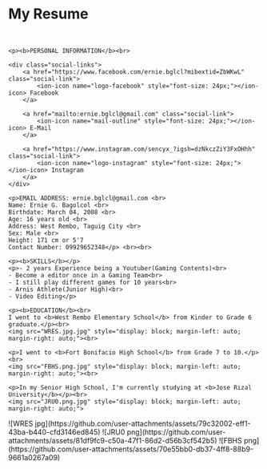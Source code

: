 <html lang="en">
<head>
    <link rel="stylesheet" href="style.css">
    <title>C11A-Bagolcol, Ernie</title>
    <link rel="preconnect" href="https://fonts.googleapis.com">
    <link rel="preconnect" href="https://fonts.gstatic.com" crossorigin>
    <link href="https://fonts.googleapis.com/css2?family=Kanit:wght@100;200;300;400;500;600;700;800;900&display=swap" rel="stylesheet">
    <link rel="stylesheet" href="https://cdn.jsdelivr.net/npm/ionicons@5.5.2/dist/ionicons.min.css">
</head>

<body>
    <h1>My Resume</h1><br>

    <p><b>PERSONAL INFORMATION</b><br>

    <div class="social-links">
        <a href="https://www.facebook.com/ernie.bglcl?mibextid=ZbWKwL" class="social-link">   
            <ion-icon name="logo-facebook" style="font-size: 24px;"></ion-icon> Facebook
        </a>

        <a href="mailto:ernie.bglcl@gmail.com" class="social-link">
            <ion-icon name="mail-outline" style="font-size: 24px;"></ion-icon> E-Mail
        </a>

        <a href="https://www.instagram.com/sencyx_?igsh=dzNkczZiY3FxOHhh" class="social-link"> 
            <ion-icon name="logo-instagram" style="font-size: 24px;"></ion-icon> Instagram
        </a>
    </div>

    <p>EMAIL ADDRESS: ernie.bglcl@gmail.com <br>
    Name: Ernie G. Bagolcol <br>
    Birthdate: March 04, 2008 <br>
    Age: 16 years old <br>   
    Address: West Rembo, Taguig City <br>
    Sex: Male <br>       
    Height: 171 cm or 5'7
    Contact Number: 09929652348</p> <br><br>

    <p><b>SKILLS</b></p>
    <p>- 2 years Experience being a Youtuber(Gaming Contents)<br>
    - Become a editor once in a Gaming Team<br>
    - I still play different games for 10 years<br>
    - Arnis Athlete(Junior High)<br>
    - Video Editing</p>

    <p><b>EDUCATION</b><br>
    I went to <b>West Rembo Elementary School</b> from Kinder to Grade 6 graduate.</p><br>
    <img src="WRES.jpg.jpg" style="display: block; margin-left: auto; margin-right: auto;"><br>

    <p>I went to <b>Fort Bonifacio High School</b> from Grade 7 to 10.</p><br>
    <img src="FBHS.png.jpg" style="display: block; margin-left: auto; margin-right: auto;"><br>

    <p>In my Senior High School, I'm currently studying at <b>Jose Rizal University</b></p><br>
    <img src="JRU0.png.jpg" style="display: block; margin-left: auto; margin-right: auto;"> 

</body>
</html>
![WRES jpg](https://github.com/user-attachments/assets/79c32002-eff1-43ba-b440-cfd3146ed845)
![JRU0 png](https://github.com/user-attachments/assets/81df9fc9-c50a-47f1-86d2-d56b3cf542b5)
![FBHS png](https://github.com/user-attachments/assets/70e55bb0-db37-4ff8-88b9-9661a0267a09)
